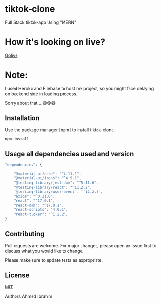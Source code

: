 # tiktok-clone
Full Stack tiktok-app Using "MERN"



# How it's looking on live?

[Golive](https://tiktok-clone-7fc49.web.app/)


# Note:

I used Heroku and Firebase to host my project, so you might face delaying on backend side in loading process.

Sorry about that....😅😅😅



## Installation

Use the package manager [npm] to install tiktok-clone.

```bash
npm install
```


## Usage all dependencies used and version

```javascript
"dependencies": {

    "@material-ui/core": "^4.11.1",
    "@material-ui/icons": "^4.9.1",
    "@testing-library/jest-dom": "^5.11.6",
    "@testing-library/react": "^11.2.2",
    "@testing-library/user-event": "^12.2.2",
    "axios": "^0.21.0",
    "react": "^17.0.1",
    "react-dom": "^17.0.1",
    "react-scripts": "4.0.1",
    "react-ticker": "^1.2.2",
}
```

## Contributing
Pull requests are welcome. For major changes, please open an issue first to discuss what you would like to change.

Please make sure to update tests as appropriate.

## License
[MIT](https://choosealicense.com/licenses/mit/)

Authors
Ahmed Ibrahim
